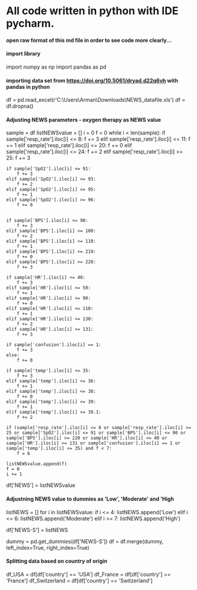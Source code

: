 # All code written in python with IDE pycharm.
#### open raw format of this md file in order to see code more clearly...


#### import library
import numpy as np
import pandas as pd

#### importing data set from https://doi.org/10.5061/dryad.d22q6vh with pandas in python
df = pd.read_excel(r'C:\Users\Arman\Downloads\NEWS_datafile.xls')
df = df.dropna()

#### Adjusting NEWS parameters - oxygen therapy as NEWS value
sample = df
listNEWSvalue = []
i = 0
f = 0
while i < len(sample):
    if sample['resp_rate'].iloc[i] <= 8:
        f += 3
    elif sample['resp_rate'].iloc[i] <= 11:
        f += 1
    elif sample['resp_rate'].iloc[i] <= 20:
        f += 0
    elif sample['resp_rate'].iloc[i] <= 24:
        f += 2
    elif sample['resp_rate'].iloc[i] >= 25:
        f += 3

    if sample['SpO2'].iloc[i] <= 91:
        f += 3
    elif sample['SpO2'].iloc[i] <= 93:
        f += 2
    elif sample['SpO2'].iloc[i] <= 95:
        f += 1
    elif sample['SpO2'].iloc[i] >= 96:
        f += 0


    if sample['BPS'].iloc[i] <= 90:
        f += 3
    elif sample['BPS'].iloc[i] <= 100:
        f += 2
    elif sample['BPS'].iloc[i] <= 110:
        f += 1
    elif sample['BPS'].iloc[i] <= 219:
        f += 0
    elif sample['BPS'].iloc[i] >= 220:
        f += 3

    if sample['HR'].iloc[i] <= 40:
        f += 3
    elif sample['HR'].iloc[i] <= 50:
        f += 1
    elif sample['HR'].iloc[i] <= 90:
        f += 0
    elif sample['HR'].iloc[i] <= 110:
        f += 1
    elif sample['HR'].iloc[i] <= 130:
        f += 2
    elif sample['HR'].iloc[i] >= 131:
        f += 3

    if sample['confusion'].iloc[i] == 1:
        f += 3
    else:
        f += 0

    if sample['temp'].iloc[i] <= 35:
        f += 3
    elif sample['temp'].iloc[i] <= 36:
        f += 1
    elif sample['temp'].iloc[i] <= 38:
        f += 0
    elif sample['temp'].iloc[i] <= 39:
        f += 1
    elif sample['temp'].iloc[i] >= 39.1:
        f += 2

    if (sample['resp_rate'].iloc[i] <= 8 or sample['resp_rate'].iloc[i] >= 25 or sample['SpO2'].iloc[i] <= 91 or sample['BPS'].iloc[i] <= 90 or sample['BPS'].iloc[i] >= 220 or sample['HR'].iloc[i] <= 40 or sample['HR'].iloc[i] >= 131 or sample['confusion'].iloc[i] == 1 or sample['temp'].iloc[i] <= 35) and f < 7:
        f = 6

    listNEWSvalue.append(f)
    f = 0
    i += 1

df['NEWS'] = listNEWSvalue

#### Adjustning NEWS value to dummies as 'Low', 'Moderate' and 'High
listNEWS = []
for i in listNEWSvalue:
    if i <= 4:
        listNEWS.append('Low')
    elif i <= 6:
        listNEWS.append('Moderate')
    elif i >= 7:
        listNEWS.append('High')

df['NEWS-S'] = listNEWS

dummy = pd.get_dummies(df['NEWS-S'])
df = df.merge(dummy, left_index=True, right_index=True)

#### Splitting data based on country of origin
df_USA = df[df['country'] == 'USA']
df_France = df[df['country'] == 'France']
df_Switzerland = df[df['country'] == 'Switzerland']
